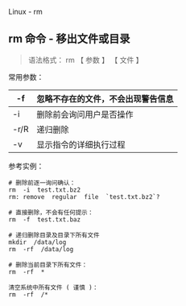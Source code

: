 Linux - rm

## rm 命令 - 移出文件或目录

> 语法格式： rm 【 参数 】 【 文件 】

常用参数：

| -f   | 忽略不存在的文件，不会出现警告信息 |
| ---- | ---------------------------------- |
| -i   | 删除前会询问用户是否操作           |
| -r/R | 递归删除                           |
| -v   | 显示指令的详细执行过程             |



参考实例：

```
# 删除前逐一询问确认：
rm  -i  test.txt.bz2
rm: remove  regular  file  `test.txt.bz2`?

# 直接删除，不会有任何提示：
rm  -f  test.txt.baz

# 递归删除目录及目录下所有文件
mkdir  /data/log
rm  -rf  /data/log

# 删除当前目录下所有文件：
rm  -rf  *

清空系统中所有文件 ( 谨慎 )：
rm  -rf  /*
```

